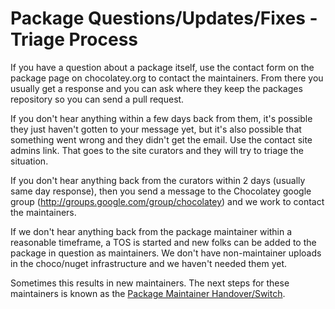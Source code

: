 # Package Questions/Updates/Fixes - Triage Process

If you have a question about a package itself, use the contact form on the package page on chocolatey.org to contact the maintainers. From there you usually get a response and you can ask where they keep the packages repository so you can send a pull request.

If you don't hear anything within a few days back from them, it's possible they just haven't gotten to your message yet, but it's also possible that something went wrong and they didn't get the email. Use the contact site admins link. That goes to the site curators and they will try to triage the situation.

If you don't hear anything back from the curators within 2 days (usually same day response), then you send a message to the Chocolatey google group (http://groups.google.com/group/chocolatey) and we work to contact the maintainers.

If we don't hear anything back from the package maintainer within a reasonable timeframe, a TOS is started and new folks can be added to the package in question as maintainers. We don't have non-maintainer uploads in the choco/nuget infrastructure and we haven't needed them yet.

Sometimes this results in new maintainers. The next steps for these maintainers is known as the [Package Maintainer Handover/Switch](PackageMantainerHandover).